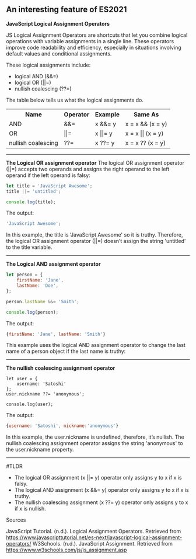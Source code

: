 ## An interesting feature of ES2021

<strong>JavaScript Logical Assignment Operators</strong>

JS Logical Assignment Operators are shortcuts that let you combine logical operations with variable assignments in a single line. These operators improve code readability and efficiency, especially in situations involving default values and conditional assignments.

These logical assignments include: 
* logical AND (&&=)
* logical OR (||=)
* nullish coalescing (??=)

The table below tells us what the logical assignments do.


<table>
  <tr>
    <th>Name</th>
    <th>Operator</th>
    <th>Example</th>
    <th>Same As</th>
  </tr>
  <tr>
    <td>AND</td>
    <td>&&=</td>
    <td>x &&= y</td>
    <td>x = x && (x = y)</td>
  </tr>
  <tr>
    <td>OR</td>
    <td>||=</td>
    <td>x ||= y</td>
    <td>x = x || (x = y)</td>
  </tr>
  <tr>
    <td>nullish coalescing</td>
    <td>??=</td>
    <td>x ??= y</td>
    <td>x = x ?? (x = y)</td>
  </tr>
</table>


----------------------------

<strong>The Logical OR assignment operator</strong>
The logical OR assignment operator (||=) accepts two operands and assigns the right operand to the left operand if the left operand is falsy:

```javascript
let title = 'JavaScript Awesome';
title ||= 'untitled';

console.log(title);
```

The output:

```javascript
'JavaScript Awesome';
```

In this example, the title is 'JavaScript Awesome' so it is truthy. Therefore, the logical OR assignment operator (||=) doesn’t assign the string 'untitled' to the title variable.

----------------------------

<strong>The Logical AND assignment operator</strong>

```javascript
let person = {
    firstName: 'Jane',
    lastName: 'Doe',
};

person.lastName &&= 'Smith';

console.log(person);
```

The output:

```javascript
{firstName: 'Jane', lastName: 'Smith'}
```

This example uses the logical AND assignment operator to change the last name of a person object if the last name is truthy:

----------------------------

<strong>The nullish coalescing assignment operator</strong>

```
let user = {
    username: 'Satoshi'
};
user.nickname ??= 'anonymous';

console.log(user);
```

The output:

```javascript
{username: 'Satoshi', nickname:'anonymous'}
```

In this example, the user.nickname is undefined, therefore, it’s nullish. The nullish coalescing assignment operator assigns the string 'anonymous' to the user.nickname property.

----------------------------

#TLDR
* The logical OR assignment (x ||= y) operator only assigns y to x if x is falsy.
* The logical AND assignment (x &&= y) operator only assigns y to x if x is truthy.
* The nullish coalescing assignment (x ??= y) operator only assigns y to x if x is nullish.

Sources

JavaScript Tutorial. (n.d.). Logical Assignment Operators. Retrieved from https://www.javascripttutorial.net/es-next/javascript-logical-assignment-operators/
W3Schools. (n.d.). JavaScript Assignment. Retrieved from https://www.w3schools.com/js/js_assignment.asp
